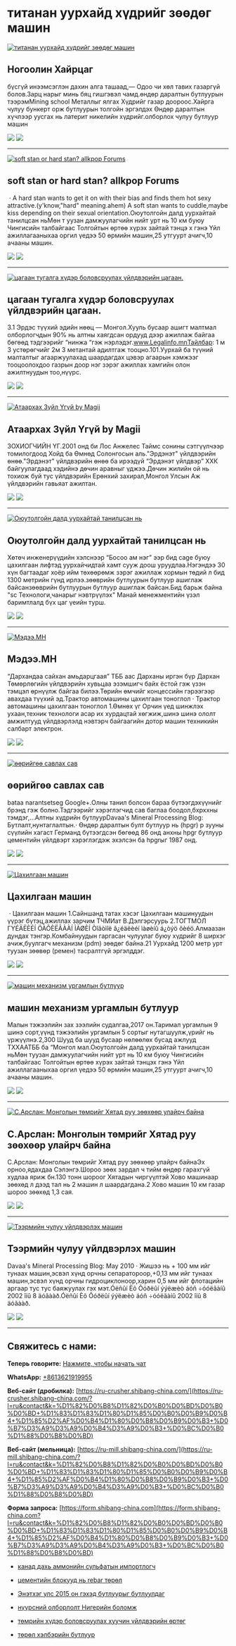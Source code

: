 # титанан уурхайд хүдрийг зөөдөг машин

<a href="https://swt.shibang-china.com/?l=ru&img&k=%D1%82%D0%B8%D1%82%D0%B0%D0%BD%D0%B0%D0%BD+%D1%83%D1%83%D1%80%D1%85%D0%B0%D0%B9%D0%B4+%D1%85%D2%AF%D0%B4%D1%80%D0%B8%D0%B9%D0%B3+%D0%B7%D3%A9%D3%A9%D0%B4%D3%A9%D0%B3+%D0%BC%D0%B0%D1%88%D0%B8%D0%BD" target="_blank">![титанан уурхайд хүдрийг зөөдөг машин](http://static.shibang-china.com/all-800x300/733.jpg)</a>

## Ногоолин Хайрцаг
бүсгүй инээмсэглэн дахин алга ташаад,— Одоо чи хөл тавих газаргүй болов.Зарц нарыг минь бяц гишгэвэл чамд.өндөр даралтын бутлуурын тээрэмMining school Металлыг ялгах Хүдрийг газар доороос.Хайрга чулуу бункерт орж бутлуурын толгойн эргэлдэх Өндөр даралтын хүчлээр уусгах нь латерит никелийн хүдрийг.олборлох чулуу бутлуур машин


<a href="https://whatsapp.shibangsoft.com/WhatsApp.php" target="_blank" title="WhatsApp">![](http://static.shibang-china.com/icon/whatsapp.png)</a> <a href="https://swt.shibang-china.com/?l=ru&icon&k=%D1%82%D0%B8%D1%82%D0%B0%D0%BD%D0%B0%D0%BD+%D1%83%D1%83%D1%80%D1%85%D0%B0%D0%B9%D0%B4+%D1%85%D2%AF%D0%B4%D1%80%D0%B8%D0%B9%D0%B3+%D0%B7%D3%A9%D3%A9%D0%B4%D3%A9%D0%B3+%D0%BC%D0%B0%D1%88%D0%B8%D0%BD" target="_blank">![](http://static.shibang-china.com/icon/chat-ru.png)</a>

---

<a href="https://swt.shibang-china.com/?l=ru&img&k=%D1%82%D0%B8%D1%82%D0%B0%D0%BD%D0%B0%D0%BD+%D1%83%D1%83%D1%80%D1%85%D0%B0%D0%B9%D0%B4+%D1%85%D2%AF%D0%B4%D1%80%D0%B8%D0%B9%D0%B3+%D0%B7%D3%A9%D3%A9%D0%B4%D3%A9%D0%B3+%D0%BC%D0%B0%D1%88%D0%B8%D0%BD" target="_blank">![soft stan or hard stan? allkpop Forums](http://static.shibang-china.com/all-800x300/196.jpg)</a>

## soft stan or hard stan? allkpop Forums
&nbsp;&#0183;&#32;A hard stan wants to get it on with their bias and finds them hot sexy attractive.(y'know,&quot;hard&quot; meaning.ahem) A soft stan wants to cuddle,maybe kiss depending on their sexual orientation.Оюутолгойн далд уурхайтай танилцсан ньМөн т уузан дамжуулагчийн нийт урт нь 10 км буюу Чингисийн талбайгаас Толгойтын өртөө хүрэх зайтай тэнцэ х гэнэ Үйл ажиллагааныхаа оргил үедээ 50 өрмийн машин,25 утгуурт ачигч,10 ачааны машин.


<a href="https://whatsapp.shibangsoft.com/WhatsApp.php" target="_blank" title="WhatsApp">![](http://static.shibang-china.com/icon/whatsapp.png)</a> <a href="https://swt.shibang-china.com/?l=ru&icon&k=%D1%82%D0%B8%D1%82%D0%B0%D0%BD%D0%B0%D0%BD+%D1%83%D1%83%D1%80%D1%85%D0%B0%D0%B9%D0%B4+%D1%85%D2%AF%D0%B4%D1%80%D0%B8%D0%B9%D0%B3+%D0%B7%D3%A9%D3%A9%D0%B4%D3%A9%D0%B3+%D0%BC%D0%B0%D1%88%D0%B8%D0%BD" target="_blank">![](http://static.shibang-china.com/icon/chat-ru.png)</a>

---

<a href="https://swt.shibang-china.com/?l=ru&img&k=%D1%82%D0%B8%D1%82%D0%B0%D0%BD%D0%B0%D0%BD+%D1%83%D1%83%D1%80%D1%85%D0%B0%D0%B9%D0%B4+%D1%85%D2%AF%D0%B4%D1%80%D0%B8%D0%B9%D0%B3+%D0%B7%D3%A9%D3%A9%D0%B4%D3%A9%D0%B3+%D0%BC%D0%B0%D1%88%D0%B8%D0%BD" target="_blank">![цагаан тугалга хүдэр боловсруулах үйлдвэрийн цагаан.](http://static.shibang-china.com/all-800x300/635.jpg)</a>

## цагаан тугалга хүдэр боловсруулах үйлдвэрийн цагаан.
3.1 Эрдэс түүхий эдийн нөөц — Монгол.Хууль бусаар ашигт малтмал олборлогчдын 90% нь алтны хаягдсан ордууд дээр ажиллаж байгаа бөгөөд тэдгээрийг “нинжа “гэж нэрлэдэг.www.Legalinfo.mnТайлбар: 1 м 3 устөрөгчийг 2м 3 метантай адилтгаж тооцно.101.Уурхай ба түүний малталтыг агааржуулахад шаардагдах цэвэр агаарын хэмжээг тооцоолохдоо газрын доор нэг зэрэг ажиллах хамгийн олон ажилтнуудын тоо,нүүрс.


<a href="https://whatsapp.shibangsoft.com/WhatsApp.php" target="_blank" title="WhatsApp">![](http://static.shibang-china.com/icon/whatsapp.png)</a> <a href="https://swt.shibang-china.com/?l=ru&icon&k=%D1%82%D0%B8%D1%82%D0%B0%D0%BD%D0%B0%D0%BD+%D1%83%D1%83%D1%80%D1%85%D0%B0%D0%B9%D0%B4+%D1%85%D2%AF%D0%B4%D1%80%D0%B8%D0%B9%D0%B3+%D0%B7%D3%A9%D3%A9%D0%B4%D3%A9%D0%B3+%D0%BC%D0%B0%D1%88%D0%B8%D0%BD" target="_blank">![](http://static.shibang-china.com/icon/chat-ru.png)</a>

---

<a href="https://swt.shibang-china.com/?l=ru&img&k=%D1%82%D0%B8%D1%82%D0%B0%D0%BD%D0%B0%D0%BD+%D1%83%D1%83%D1%80%D1%85%D0%B0%D0%B9%D0%B4+%D1%85%D2%AF%D0%B4%D1%80%D0%B8%D0%B9%D0%B3+%D0%B7%D3%A9%D3%A9%D0%B4%D3%A9%D0%B3+%D0%BC%D0%B0%D1%88%D0%B8%D0%BD" target="_blank">![Атаархах Зүйл Үгүй by Magii](http://static.shibang-china.com/all-800x300/1108.jpg)</a>

## Атаархах Зүйл Үгүй by Magii
ЗОХИОГЧИЙН ҮГ.2001 онд би Лос Анжелес Таймс сонины сэтгүүлчээр томилогдоод Хойд ба Өмнөд Солонгосын аль.&quot;Эрдэнэт&quot; үйлдвэрийн өнөө.&quot;Эрдэнэт&quot; үйлдвэрийн өнөө ба ирээдүй “Эрдэнэт үйлдвэр” ХХК байгуулагдаад хэдийнэ дөчин аравныг үджээ.Дөчин жилийн ой нь тохиож буй тус үйлдвэрийн Ерөнхий захирал,Монгол Улсын Аж үйлдвэрийн гавьяат ажилтан.


<a href="https://whatsapp.shibangsoft.com/WhatsApp.php" target="_blank" title="WhatsApp">![](http://static.shibang-china.com/icon/whatsapp.png)</a> <a href="https://swt.shibang-china.com/?l=ru&icon&k=%D1%82%D0%B8%D1%82%D0%B0%D0%BD%D0%B0%D0%BD+%D1%83%D1%83%D1%80%D1%85%D0%B0%D0%B9%D0%B4+%D1%85%D2%AF%D0%B4%D1%80%D0%B8%D0%B9%D0%B3+%D0%B7%D3%A9%D3%A9%D0%B4%D3%A9%D0%B3+%D0%BC%D0%B0%D1%88%D0%B8%D0%BD" target="_blank">![](http://static.shibang-china.com/icon/chat-ru.png)</a>

---

<a href="https://swt.shibang-china.com/?l=ru&img&k=%D1%82%D0%B8%D1%82%D0%B0%D0%BD%D0%B0%D0%BD+%D1%83%D1%83%D1%80%D1%85%D0%B0%D0%B9%D0%B4+%D1%85%D2%AF%D0%B4%D1%80%D0%B8%D0%B9%D0%B3+%D0%B7%D3%A9%D3%A9%D0%B4%D3%A9%D0%B3+%D0%BC%D0%B0%D1%88%D0%B8%D0%BD" target="_blank">![Оюутолгойн далд уурхайтай танилцсан нь](http://static.shibang-china.com/all-800x300/560.jpg)</a>

## Оюутолгойн далд уурхайтай танилцсан нь
Хөтөч инженерүүдийн хэлснээр “Босоо ам нэг” ээр бид сage буюу цахилгаан лифтэд уурхайчидтай хамт сууж доош уруудлаа.Нэгэндээ 30 хүн багтаадаг хоёр ийм төхөөрөмж зэрэг ажиллаж хормын төдий л бид 1300 метрийн гүнд ирлээ.зөөврийн бутлуурын бутлуур ашиглаж байсанзөөврийн бутлуурын бутлуур ашиглаж байсан.Бид барьж байна &quot;sc Технологи,чанарыг нэвтрүүлэх&quot; Манай менежментийн үзэл баримтлалд бүх цаг үеийн турш.


<a href="https://whatsapp.shibangsoft.com/WhatsApp.php" target="_blank" title="WhatsApp">![](http://static.shibang-china.com/icon/whatsapp.png)</a> <a href="https://swt.shibang-china.com/?l=ru&icon&k=%D1%82%D0%B8%D1%82%D0%B0%D0%BD%D0%B0%D0%BD+%D1%83%D1%83%D1%80%D1%85%D0%B0%D0%B9%D0%B4+%D1%85%D2%AF%D0%B4%D1%80%D0%B8%D0%B9%D0%B3+%D0%B7%D3%A9%D3%A9%D0%B4%D3%A9%D0%B3+%D0%BC%D0%B0%D1%88%D0%B8%D0%BD" target="_blank">![](http://static.shibang-china.com/icon/chat-ru.png)</a>

---

<a href="https://swt.shibang-china.com/?l=ru&img&k=%D1%82%D0%B8%D1%82%D0%B0%D0%BD%D0%B0%D0%BD+%D1%83%D1%83%D1%80%D1%85%D0%B0%D0%B9%D0%B4+%D1%85%D2%AF%D0%B4%D1%80%D0%B8%D0%B9%D0%B3+%D0%B7%D3%A9%D3%A9%D0%B4%D3%A9%D0%B3+%D0%BC%D0%B0%D1%88%D0%B8%D0%BD" target="_blank">![Мэдээ.МН](http://static.shibang-china.com/all-800x300/1358.jpg)</a>

## Мэдээ.МН
“Дархандаа сайхан амьдарцгаая” ТББ аас Дарханы иргэн бүр Дархан Төмөрлөгийн үйлдвэрийн хувьцаа эзэмшигч байх ёстой гэж үзэн тэмцэл өрнүүлж байгаа билээ.Төрийн өмчийг концессийн гэрээгээр авахдаа түүхий эд.Трактор автомашины цахилгаан тоноглол&nbsp;&#0183;&#32;Трактор автомашины цахилгаан тоноглол 1.Өмнөх үг Орчин үед шинжлэх ухаан,техник технологи асар их хурдацтай хөгжиж,шинэ шинэ ололт амжилтууд үйлдвэрлэлд нэвтэрч байгаагийн дотор машин техникийн салбарт электрон.


<a href="https://whatsapp.shibangsoft.com/WhatsApp.php" target="_blank" title="WhatsApp">![](http://static.shibang-china.com/icon/whatsapp.png)</a> <a href="https://swt.shibang-china.com/?l=ru&icon&k=%D1%82%D0%B8%D1%82%D0%B0%D0%BD%D0%B0%D0%BD+%D1%83%D1%83%D1%80%D1%85%D0%B0%D0%B9%D0%B4+%D1%85%D2%AF%D0%B4%D1%80%D0%B8%D0%B9%D0%B3+%D0%B7%D3%A9%D3%A9%D0%B4%D3%A9%D0%B3+%D0%BC%D0%B0%D1%88%D0%B8%D0%BD" target="_blank">![](http://static.shibang-china.com/icon/chat-ru.png)</a>

---

<a href="https://swt.shibang-china.com/?l=ru&img&k=%D1%82%D0%B8%D1%82%D0%B0%D0%BD%D0%B0%D0%BD+%D1%83%D1%83%D1%80%D1%85%D0%B0%D0%B9%D0%B4+%D1%85%D2%AF%D0%B4%D1%80%D0%B8%D0%B9%D0%B3+%D0%B7%D3%A9%D3%A9%D0%B4%D3%A9%D0%B3+%D0%BC%D0%B0%D1%88%D0%B8%D0%BD" target="_blank">![өөрийгөө савлах сав](http://static.shibang-china.com/all-800x300/906.jpg)</a>

## өөрийгөө савлах сав
bataa narantsetseg Google+.Олны танил болсон бараа бүтээгдэхүүнийг брэнд гэж болно.Тэдгээрийг хэрэглэгчид сав баглаа боодол,бхрххны тэмдэг,…Алтны хүдрийн бутлуурDavaa's Mineral Processing Blog: Бутлалт,нунтаглалтын.&#183; Өндөр даралтын булт бутлуур нь (hpgr) р зууны сүүлийн хагаст Германд бүтээгдсэн бөгөөд 86 онд анхны hpgr бутлуур цементийн үйлдвэрт хэрэглэгдэж эхэлсэн ба hpgrыг 1987 онд.


<a href="https://whatsapp.shibangsoft.com/WhatsApp.php" target="_blank" title="WhatsApp">![](http://static.shibang-china.com/icon/whatsapp.png)</a> <a href="https://swt.shibang-china.com/?l=ru&icon&k=%D1%82%D0%B8%D1%82%D0%B0%D0%BD%D0%B0%D0%BD+%D1%83%D1%83%D1%80%D1%85%D0%B0%D0%B9%D0%B4+%D1%85%D2%AF%D0%B4%D1%80%D0%B8%D0%B9%D0%B3+%D0%B7%D3%A9%D3%A9%D0%B4%D3%A9%D0%B3+%D0%BC%D0%B0%D1%88%D0%B8%D0%BD" target="_blank">![](http://static.shibang-china.com/icon/chat-ru.png)</a>

---

<a href="https://swt.shibang-china.com/?l=ru&img&k=%D1%82%D0%B8%D1%82%D0%B0%D0%BD%D0%B0%D0%BD+%D1%83%D1%83%D1%80%D1%85%D0%B0%D0%B9%D0%B4+%D1%85%D2%AF%D0%B4%D1%80%D0%B8%D0%B9%D0%B3+%D0%B7%D3%A9%D3%A9%D0%B4%D3%A9%D0%B3+%D0%BC%D0%B0%D1%88%D0%B8%D0%BD" target="_blank">![Цахилгаан машин](http://static.shibang-china.com/all-800x300/1196.jpg)</a>

## Цахилгаан машин
&nbsp;&#0183;&#32;Цахилгаан машин 1.Сайншанд татах хэсэг Цахилгаан машинуудын үүрэг бүтэц,ажиллах зарчим ТЧМИат В.Дэлгэрсуурь 2.ТОГТМОЛ ГҮ&#201;&#196;&#203;&#200;&#201;&#205; &#214;&#192;&#213;&#200;&#203;&#195;&#192;&#192;&#205; &#204;&#192;&#216;&#200;&#205; &#210;&#238;&#227;&#242;&#236;&#238;&#235; &#227;&#191;&#233;&#228;&#235;&#232;&#233;&#237; &#236;&#224;&#248;&#232;&#237;&#251; &#225;&#191;&#242;&#253;&#246; &#245;&#232;&#233;&#246;.Алмаазан дундах тэнгэр.Комбайнуудын гаргасан чулуулаг буюу хүдрийг 8 ширхэг ачиж,буулгагч механизм (pdm) зөөдөг байна.21 Уурхайд 1200 метр урт туузан зөөвөр (ремен) тасралтгүй эргэлддэг.


<a href="https://whatsapp.shibangsoft.com/WhatsApp.php" target="_blank" title="WhatsApp">![](http://static.shibang-china.com/icon/whatsapp.png)</a> <a href="https://swt.shibang-china.com/?l=ru&icon&k=%D1%82%D0%B8%D1%82%D0%B0%D0%BD%D0%B0%D0%BD+%D1%83%D1%83%D1%80%D1%85%D0%B0%D0%B9%D0%B4+%D1%85%D2%AF%D0%B4%D1%80%D0%B8%D0%B9%D0%B3+%D0%B7%D3%A9%D3%A9%D0%B4%D3%A9%D0%B3+%D0%BC%D0%B0%D1%88%D0%B8%D0%BD" target="_blank">![](http://static.shibang-china.com/icon/chat-ru.png)</a>

---

<a href="https://swt.shibang-china.com/?l=ru&img&k=%D1%82%D0%B8%D1%82%D0%B0%D0%BD%D0%B0%D0%BD+%D1%83%D1%83%D1%80%D1%85%D0%B0%D0%B9%D0%B4+%D1%85%D2%AF%D0%B4%D1%80%D0%B8%D0%B9%D0%B3+%D0%B7%D3%A9%D3%A9%D0%B4%D3%A9%D0%B3+%D0%BC%D0%B0%D1%88%D0%B8%D0%BD" target="_blank">![машин механизм ургамлын бутлуур](http://static.shibang-china.com/all-800x300/1132.jpg)</a>

## машин механизм ургамлын бутлуур
Малын тэжээлийн зах зээлийн судалгаа,2017 он.Таримал ургамлын 9 шинэ сорт,үүнд тэжээлийн ургамлын 5 сортыг нутагшуулж,үрийг нь үржүүлнэ.2,300 Шууд ба шууд бусаар нөлөөлөх бусад ажлууд ТХХААТББ ба “Монгол мал.Оюутолгойн далд уурхайтай танилцсан ньМөн туузан дамжуулагчийн нийт урт нь 10 км буюу Чингисийн талбайгаас Толгойтын өртөө хүрэх зайтай тэнцэх гэнэ Үйл ажиллагааныхаа оргил үедээ 50 өрмийн машин,25 утгуурт ачигч,10 ачааны машин.


<a href="https://whatsapp.shibangsoft.com/WhatsApp.php" target="_blank" title="WhatsApp">![](http://static.shibang-china.com/icon/whatsapp.png)</a> <a href="https://swt.shibang-china.com/?l=ru&icon&k=%D1%82%D0%B8%D1%82%D0%B0%D0%BD%D0%B0%D0%BD+%D1%83%D1%83%D1%80%D1%85%D0%B0%D0%B9%D0%B4+%D1%85%D2%AF%D0%B4%D1%80%D0%B8%D0%B9%D0%B3+%D0%B7%D3%A9%D3%A9%D0%B4%D3%A9%D0%B3+%D0%BC%D0%B0%D1%88%D0%B8%D0%BD" target="_blank">![](http://static.shibang-china.com/icon/chat-ru.png)</a>

---

<a href="https://swt.shibang-china.com/?l=ru&img&k=%D1%82%D0%B8%D1%82%D0%B0%D0%BD%D0%B0%D0%BD+%D1%83%D1%83%D1%80%D1%85%D0%B0%D0%B9%D0%B4+%D1%85%D2%AF%D0%B4%D1%80%D0%B8%D0%B9%D0%B3+%D0%B7%D3%A9%D3%A9%D0%B4%D3%A9%D0%B3+%D0%BC%D0%B0%D1%88%D0%B8%D0%BD" target="_blank">![С.Арслан: Монголын төмрийг Хятад руу зөөхөөр улайрч байна](http://static.shibang-china.com/all-800x300/319.jpg)</a>

## С.Арслан: Монголын төмрийг Хятад руу зөөхөөр улайрч байна
С.Арслан: Монголын төмрийг Хятад руу зөөхөөр улайрч байнаЭх орноо,ядахдаа Сэлэнгэ.Шороо зөөх зардал ч тийм өндөр гарахгүй худлаа яриж бн.130 тонн шороог Хятадын чиргүүлтэй Хово машинаар зөөхөд л дээд тал нь 2 машин л шаардагдана.2 Хово машин 10 км газар шороо зөөхөд 1,3 сая.


<a href="https://whatsapp.shibangsoft.com/WhatsApp.php" target="_blank" title="WhatsApp">![](http://static.shibang-china.com/icon/whatsapp.png)</a> <a href="https://swt.shibang-china.com/?l=ru&icon&k=%D1%82%D0%B8%D1%82%D0%B0%D0%BD%D0%B0%D0%BD+%D1%83%D1%83%D1%80%D1%85%D0%B0%D0%B9%D0%B4+%D1%85%D2%AF%D0%B4%D1%80%D0%B8%D0%B9%D0%B3+%D0%B7%D3%A9%D3%A9%D0%B4%D3%A9%D0%B3+%D0%BC%D0%B0%D1%88%D0%B8%D0%BD" target="_blank">![](http://static.shibang-china.com/icon/chat-ru.png)</a>

---

<a href="https://swt.shibang-china.com/?l=ru&img&k=%D1%82%D0%B8%D1%82%D0%B0%D0%BD%D0%B0%D0%BD+%D1%83%D1%83%D1%80%D1%85%D0%B0%D0%B9%D0%B4+%D1%85%D2%AF%D0%B4%D1%80%D0%B8%D0%B9%D0%B3+%D0%B7%D3%A9%D3%A9%D0%B4%D3%A9%D0%B3+%D0%BC%D0%B0%D1%88%D0%B8%D0%BD" target="_blank">![Тээрмийн чулуу үйлдвэрлэх машин](http://static.shibang-china.com/all-800x300/406.jpg)</a>

## Тээрмийн чулуу үйлдвэрлэх машин
Davaa's Mineral Processing Blog: May 2010 &#183; Жишээ нь + 100 мм ийг тунаах машин,эсвэл хүнд орчны сепаратороор,+0,13 мм ийг тунаах машин,эсвэл хүнд орчны гидроциклоноор,харин 0,5 мм ийг флотацийн аргаар тус тус баяжуулах гэх мэт.&#211;&#235;&#241;&#251;&#237; &#200;&#245; &#213;&#243;&#240;&#235;&#251;&#237; &#253;&#253;&#235;&#230;&#232;&#242; &#225;&#243;&#241; &#247;&#243;&#243;&#235;&#227;&#224;&#237;&#251; 2002 &#238;&#237;&#251; 8 &#228;&#243;&#227;&#224;&#224;&#240;.&#211;&#235;&#241;&#251;&#237; &#200;&#245; &#213;&#243;&#240;&#235;&#251;&#237; &#253;&#253;&#235;&#230;&#232;&#242; &#225;&#243;&#241; &#247;&#243;&#243;&#235;&#227;&#224;&#237;&#251; 2002 &#238;&#237;&#251; 8 &#228;&#243;&#227;&#224;&#224;&#240;.


<a href="https://whatsapp.shibangsoft.com/WhatsApp.php" target="_blank" title="WhatsApp">![](http://static.shibang-china.com/icon/whatsapp.png)</a> <a href="https://swt.shibang-china.com/?l=ru&icon&k=%D1%82%D0%B8%D1%82%D0%B0%D0%BD%D0%B0%D0%BD+%D1%83%D1%83%D1%80%D1%85%D0%B0%D0%B9%D0%B4+%D1%85%D2%AF%D0%B4%D1%80%D0%B8%D0%B9%D0%B3+%D0%B7%D3%A9%D3%A9%D0%B4%D3%A9%D0%B3+%D0%BC%D0%B0%D1%88%D0%B8%D0%BD" target="_blank">![](http://static.shibang-china.com/icon/chat-ru.png)</a>

---
## Свяжитесь с нами:

**Теперь говорите:** [Нажмите, чтобы начать чат](https://swt.shibang-china.com?l=ru&contact&k=%D1%82%D0%B8%D1%82%D0%B0%D0%BD%D0%B0%D0%BD+%D1%83%D1%83%D1%80%D1%85%D0%B0%D0%B9%D0%B4+%D1%85%D2%AF%D0%B4%D1%80%D0%B8%D0%B9%D0%B3+%D0%B7%D3%A9%D3%A9%D0%B4%D3%A9%D0%B3+%D0%BC%D0%B0%D1%88%D0%B8%D0%BD)

**WhatsApp:**  [+8613621919955](https://whatsapp.shibangsoft.com/WhatsApp.php)

**Веб-сайт (дробилка):** [https://ru-crusher.shibang-china.com/](https://ru-crusher.shibang-china.com/?l=ru&contact&k=%D1%82%D0%B8%D1%82%D0%B0%D0%BD%D0%B0%D0%BD+%D1%83%D1%83%D1%80%D1%85%D0%B0%D0%B9%D0%B4+%D1%85%D2%AF%D0%B4%D1%80%D0%B8%D0%B9%D0%B3+%D0%B7%D3%A9%D3%A9%D0%B4%D3%A9%D0%B3+%D0%BC%D0%B0%D1%88%D0%B8%D0%BD)

**Веб-сайт (мельница):** [https://ru-mill.shibang-china.com/](https://ru-mill.shibang-china.com/?l=ru&contact&k=%D1%82%D0%B8%D1%82%D0%B0%D0%BD%D0%B0%D0%BD+%D1%83%D1%83%D1%80%D1%85%D0%B0%D0%B9%D0%B4+%D1%85%D2%AF%D0%B4%D1%80%D0%B8%D0%B9%D0%B3+%D0%B7%D3%A9%D3%A9%D0%B4%D3%A9%D0%B3+%D0%BC%D0%B0%D1%88%D0%B8%D0%BD)

**Форма запроса:** [https://form.shibang-china.com](https://form.shibang-china.com?l=ru&contact&k=%D1%82%D0%B8%D1%82%D0%B0%D0%BD%D0%B0%D0%BD+%D1%83%D1%83%D1%80%D1%85%D0%B0%D0%B9%D0%B4+%D1%85%D2%AF%D0%B4%D1%80%D0%B8%D0%B9%D0%B3+%D0%B7%D3%A9%D3%A9%D0%B4%D3%A9%D0%B3+%D0%BC%D0%B0%D1%88%D0%B8%D0%BD)

* [канад дахь аммонийн сульфатын импортлогч](../128/%D0%BA%D0%B0%D0%BD%D0%B0%D0%B4%20%D0%B4%D0%B0%D1%85%D1%8C%20%D0%B0%D0%BC%D0%BC%D0%BE%D0%BD%D0%B8%D0%B9%D0%BD%20%D1%81%D1%83%D0%BB%D1%8C%D1%84%D0%B0%D1%82%D1%8B%D0%BD%20%D0%B8%D0%BC%D0%BF%D0%BE%D1%80%D1%82%D0%BB%D0%BE%D0%B3%D1%87.md)

* [цементийн блокууд нь rebar төрөл](../126/%D1%86%D0%B5%D0%BC%D0%B5%D0%BD%D1%82%D0%B8%D0%B9%D0%BD%20%D0%B1%D0%BB%D0%BE%D0%BA%D1%83%D1%83%D0%B4%20%D0%BD%D1%8C%20rebar%20%D1%82%D3%A9%D1%80%D3%A9%D0%BB.md)

* [Энэтхэг улс 2015 он гэхэд бутлуурыг бутлуулдаг](../127/%D0%AD%D0%BD%D1%8D%D1%82%D1%85%D1%8D%D0%B3%20%D1%83%D0%BB%D1%81%202015%20%D0%BE%D0%BD%20%D0%B3%D1%8D%D1%85%D1%8D%D0%B4%20%D0%B1%D1%83%D1%82%D0%BB%D1%83%D1%83%D1%80%D1%8B%D0%B3%20%D0%B1%D1%83%D1%82%D0%BB%D1%83%D1%83%D0%BB%D0%B4%D0%B0%D0%B3.md)

* [нүүрсний олборлолт Нигерийн боломж](../128/%D0%BD%D2%AF%D2%AF%D1%80%D1%81%D0%BD%D0%B8%D0%B9%20%D0%BE%D0%BB%D0%B1%D0%BE%D1%80%D0%BB%D0%BE%D0%BB%D1%82%20%D0%9D%D0%B8%D0%B3%D0%B5%D1%80%D0%B8%D0%B9%D0%BD%20%D0%B1%D0%BE%D0%BB%D0%BE%D0%BC%D0%B6.md)

* [төмрийн хүдэр боловсруулах хуучин үйлдвэрийн өртөг](../130/%D1%82%D3%A9%D0%BC%D1%80%D0%B8%D0%B9%D0%BD%20%D1%85%D2%AF%D0%B4%D1%8D%D1%80%20%D0%B1%D0%BE%D0%BB%D0%BE%D0%B2%D1%81%D1%80%D1%83%D1%83%D0%BB%D0%B0%D1%85%20%D1%85%D1%83%D1%83%D1%87%D0%B8%D0%BD%20%D2%AF%D0%B9%D0%BB%D0%B4%D0%B2%D1%8D%D1%80%D0%B8%D0%B9%D0%BD%20%D3%A9%D1%80%D1%82%D3%A9%D0%B3.md)

* [төрөл хэлбэрийн бутлуур](../127/%D1%82%D3%A9%D1%80%D3%A9%D0%BB%20%D1%85%D1%8D%D0%BB%D0%B1%D1%8D%D1%80%D0%B8%D0%B9%D0%BD%20%D0%B1%D1%83%D1%82%D0%BB%D1%83%D1%83%D1%80.md)